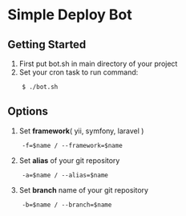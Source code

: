 # Simple Deploy Bot #

## Getting Started ##
1. First put bot.sh in main directory of your project
2. Set your cron task to run command:
```
    $ ./bot.sh
```

## Options ##
1. Set **framework**( yii, symfony, laravel )
```
    -f=$name / --framework=$name
```

2. Set **alias** of your git repository
```
    -a=$name / --alias=$name
```

3. Set **branch** name of your git repository
```
    -b=$name / --branch=$name
```

